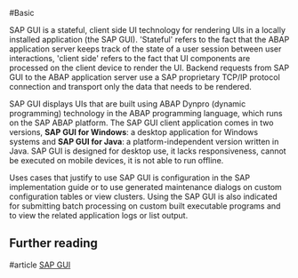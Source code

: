 #Basic 

SAP GUI is a stateful, client side UI technology for rendering UIs in a locally installed application (the SAP GUI). 'Stateful' refers to the fact that the ABAP application server keeps track of the state of a user session between user interactions, 'client side' refers to the fact that UI components are processed on the client device to render the UI. Backend requests from SAP GUI to the ABAP application server use a SAP proprietary TCP/IP protocol connection and transport only the data that needs to be rendered. 

SAP GUI displays UIs that are built using ABAP Dynpro (dynamic programming) technology in the ABAP programming language, which runs on the SAP ABAP platform. The SAP GUI client application comes in two versions, **SAP GUI for Windows**: a desktop application for Windows systems and **SAP GUI for Java**: a platform-independent version written in Java. SAP GUI is designed for desktop use, it lacks responsiveness, cannot be executed on mobile devices, it is not able to run offline. 

Uses cases that justify to use SAP GUI is configuration in the SAP implementation guide or to use generated maintenance dialogs on custom configuration tables or view clusters. Using the SAP GUI is also indicated for submitting batch processing on custom built executable programs and to view the related application logs or list output. 

## Further reading
#article [SAP GUI](https://help.sap.com/docs/ABAP_PLATFORM_NEW/b1c834a22d05483b8a75710743b5ff26/9ad405e746ef43288755cb80a14be542.html)